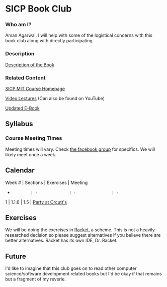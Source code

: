 # SICP Book Club

### Who am I?

Aman Agarwal. I will help with some of the logistical concerns with this book club along with directly participating.

### Description

[Description of the Book](https://www.reddit.com/r/compsci/comments/1rw5jy/who_should_read_sicp/cdrjadg) 

### Related Content

[SICP MIT Course Homepage](http://ocw.mit.edu/courses/electrical-engineering-and-computer-science/6-001-structure-and-interpretation-of-computer-programs-spring-2005/)

[Video Lectures](http://ocw.mit.edu/courses/electrical-engineering-and-computer-science/6-001-structure-and-interpretation-of-computer-programs-spring-2005/video-lectures/) (Can also be found on YouTube)

[Updated E-Book](https://sicpebook.wordpress.com/ebook/) 

## Syllabus

### Course Meeting Times

Meeting times will vary. Check [the facebook group](https://www.facebook.com/groups/466276546890313/466278320223469/) for specifics. We will likely meet once a week.

## Calendar

Week # | Sections | Exercises | Meeting
-             | -              | -                | -
1            | 1.1.6       | 1.5           | [Party at Orcutt's](https://www.facebook.com/groups/466276546890313/permalink/466278320223469/) 

## Exercises

We will be doing the exercises in [Racket](http://racket-lang.org/), a scheme. This is not a heavily researched decision so please suggest alternatives if you believe there are better alternatives. Racket has its own IDE, Dr. Racket.

## Future

I'd like to imagine that this club goes on to read other computer science/software development related books but I'd be okay if that remains but a fragment of my reverie.



